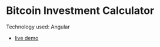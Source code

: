 # Bitcoin Investment Calculator

Technology used: Angular

- [live demo](https://eltonc88.github.io/calculator)
